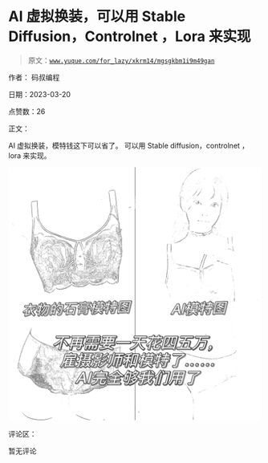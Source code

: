 # AI 虚拟换装，可以用 Stable Diffusion，Controlnet ，Lora 来实现

> 原文：[`www.yuque.com/for_lazy/xkrm14/mgsgkbm1i9m49gan`](https://www.yuque.com/for_lazy/xkrm14/mgsgkbm1i9m49gan)

作者： 码叔编程

日期：2023-03-20

点赞数：26

正文：

AI 虚拟换装，模特钱这下可以省了。 可以用 Stable diffusion，controlnet ，lora 来实现。

![](img/8699a47858f7c2bad718d9892d95729f.png)

评论区：

暂无评论

